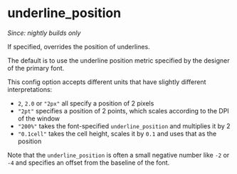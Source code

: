 # underline_position

*Since: nightly builds only*

If specified, overrides the position of underlines.

The default is to use the underline position metric specified by the designer
of the primary font.

This config option accepts different units that have slightly different interpretations:

* `2`, `2.0` or `"2px"` all specify a position of 2 pixels
* `"2pt"` specifies a position of 2 points, which scales according to the DPI of the window
* `"200%"` takes the font-specified `underline_position` and multiplies it by 2
* `"0.1cell"` takes the cell height, scales it by `0.1` and uses that as the position

Note that the `underline_position` is often a small negative number like `-2`
or `-4` and specifies an offset from the baseline of the font.

